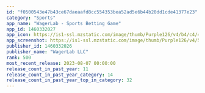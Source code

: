 ```yaml
---
id: "f0500543e47b43ce67daeaafd8cc554353bea52ad5e6b44b20dd1cde41377e23"
category: "Sports"
app_name: "WagerLab - Sports Betting Game"
app_id: 1460332027
app_icon: https://is1-ssl.mzstatic.com/image/thumb/Purple126/v4/b4/c4/4e/b4c44e8e-407f-1bf1-ea72-3b71f10a3fb5/AppIcon-1x_U007emarketing-0-7-0-85-220.png/1024x1024bb.png
app_screenshot: https://is1-ssl.mzstatic.com/image/thumb/Purple126/v4/5a/cf/fc/5acffc3e-b9af-d6e6-32c8-89d0dc9eb26c/9efe5749-f975-4b7f-9fb8-d226fce7f526_Apple_iPhone_Xs_Max_Screenshot_1.png/1242x2688bb.png
publisher_id: 1460332026
publisher_name: "WagerLab LLC"
rank: 500
most_recent_release: 2023-08-07 00:00:00
release_count_in_past_year: 11
release_count_in_past_year_category: 14
release_count_in_past_year_top_in_category: 32
---
```

